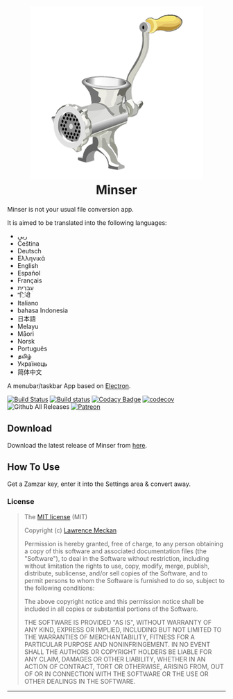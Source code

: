 <h1 align="center">
    <img src="/app/assets/images/logo.png" alt="Minser" width="400px">
    <br>
    Minser
</h1>

Minser is not your usual file conversion app.

It is aimed to be translated into the following languages:

* ربى
* Čeština
* Deutsch
* Ελληνικά
* English
* Español
* Français
* עִברִית
* "िंदी
* Italiano
* bahasa Indonesia
* 日本語
* Melayu
* Māori
* Norsk
* Português
* தமிழ்
* Українець
* 简体中文

A menubar/taskbar App based on <a href="http://electron.atom.io" target="_blank">Electron</a>.

[![Build Status](https://travis-ci.org/absalomedia/minser.svg?branch=master)](https://travis-ci.org/absalomedia/minser) [![Build status](https://ci.appveyor.com/api/projects/status/1ju13idwcwthuvpf/branch/master?svg=true)](https://ci.appveyor.com/project/absalomedia/minser/branch/master) [![Codacy Badge](https://api.codacy.com/project/badge/Grade/a6e3bb668722444d8a6bf8bf5af44b53)](https://www.codacy.com/app/media/minser?utm_source=github.com&utm_medium=referral&utm_content=absalomedia/minser&utm_campaign=badger) [![codecov](https://codecov.io/gh/absalomedia/minser/branch/master/graph/badge.svg)](https://codecov.io/gh/absalomedia/minser)
![Github All Releases](https://img.shields.io/github/downloads/absalomedia/minser/total.svg) [![Patreon](https://img.shields.io/badge/patreon-donate-green.svg)](https://www.patreon.com/bePatron?u=14641360)

## Download

Download the latest release of Minser from [here](https://github.com/absalomedia/minser/releases/latest).

## How To Use

Get a Zamzar key, enter it into the Settings area & convert away.

### License

> The [MIT license](https://opensource.org/licenses/MIT) (MIT)
>
> Copyright (c) [Lawrence Meckan](http://www.absalom.biz)
>
> Permission is hereby granted, free of charge, to any person obtaining a copy of this software and associated documentation files (the "Software"), to deal in the Software without restriction, including without limitation the rights to use, copy, modify, merge, publish, distribute, sublicense, and/or sell copies of the Software, and to permit persons to whom the Software is furnished to do so, subject to the following conditions:
>
> The above copyright notice and this permission notice shall be included in all copies or substantial portions of the Software.
>
> THE SOFTWARE IS PROVIDED "AS IS", WITHOUT WARRANTY OF ANY KIND, EXPRESS OR IMPLIED, INCLUDING BUT NOT LIMITED TO THE WARRANTIES OF MERCHANTABILITY, FITNESS FOR A PARTICULAR PURPOSE AND NONINFRINGEMENT. IN NO EVENT SHALL THE AUTHORS OR COPYRIGHT HOLDERS BE LIABLE FOR ANY CLAIM, DAMAGES OR OTHER LIABILITY, WHETHER IN AN ACTION OF CONTRACT, TORT OR OTHERWISE, ARISING FROM, OUT OF OR IN CONNECTION WITH THE SOFTWARE OR THE USE OR OTHER DEALINGS IN THE SOFTWARE.

---